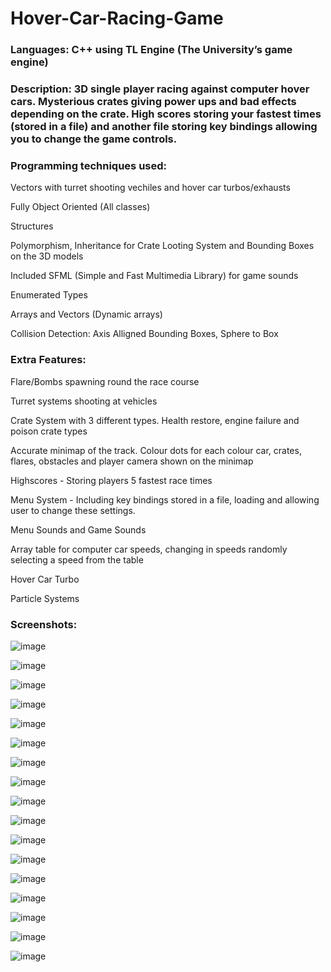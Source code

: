 # Hover-Car-Racing-Game
### **Languages:** C++ using TL Engine (The University’s game engine)

### **Description:** 3D single player racing against computer hover cars. Mysterious crates giving power ups and bad effects depending on the crate. High scores storing your fastest times (stored in a file) and another file storing key bindings allowing you to change the game controls.

### **Programming techniques used:**
Vectors with turret shooting vechiles and hover car turbos/exhausts

Fully Object Oriented (All classes)

Structures

Polymorphism, Inheritance for Crate Looting System and Bounding Boxes on the 3D models

Included SFML (Simple and Fast Multimedia Library) for game sounds

Enumerated Types

Arrays and Vectors (Dynamic arrays)

Collision Detection: Axis Alligned Bounding Boxes, Sphere to Box

### **Extra Features:**
Flare/Bombs spawning round the race course

Turret systems shooting at vehicles

Crate System with 3 different types. Health restore, engine failure and poison crate types

Accurate minimap of the track. Colour dots for each colour car, crates, flares, obstacles and player camera shown on the minimap

Highscores - Storing players 5 fastest race times

Menu System - Including key bindings stored in a file, loading and allowing user to change these settings. 

Menu Sounds and Game Sounds

Array table for computer car speeds, changing in speeds randomly selecting a speed from the table

Hover Car Turbo

Particle Systems

### **Screenshots:**

![image](https://user-images.githubusercontent.com/13036791/35817560-a81b1930-0a95-11e8-8f1f-31bf516125fc.png)

![image](https://user-images.githubusercontent.com/13036791/35817571-b2720f42-0a95-11e8-83f3-4408dff879aa.png)

![image](https://user-images.githubusercontent.com/13036791/35817591-c5ecb770-0a95-11e8-8856-ea56392a78b2.png)

![image](https://user-images.githubusercontent.com/13036791/35817606-cdc3df1e-0a95-11e8-8b7a-7595e0e89b82.png)

![image](https://user-images.githubusercontent.com/13036791/35817616-d73d21e0-0a95-11e8-9121-e6813bdabb3a.png)

![image](https://user-images.githubusercontent.com/13036791/35817628-e471f2f0-0a95-11e8-9f8b-9267c72c63cb.png)

![image](https://user-images.githubusercontent.com/13036791/35817637-eba3d91c-0a95-11e8-831f-028d3c1b1df9.png)

![image](https://user-images.githubusercontent.com/13036791/35817667-ff462a2e-0a95-11e8-8979-985ddbe6c81d.png)

![image](https://user-images.githubusercontent.com/13036791/35817679-06d6b98e-0a96-11e8-9496-8c3aeef3852b.png)

![image](https://user-images.githubusercontent.com/13036791/35817718-1fbfe236-0a96-11e8-871a-d4f447625cee.png)

![image](https://user-images.githubusercontent.com/13036791/35817739-26fc9350-0a96-11e8-88b9-5f59f30b362d.png)

![image](https://user-images.githubusercontent.com/13036791/35817837-58d0ee4e-0a96-11e8-8a15-342083608604.png)

![image](https://user-images.githubusercontent.com/13036791/35817850-65af2824-0a96-11e8-97bc-02cddc21b61f.png)

![image](https://user-images.githubusercontent.com/13036791/35817861-6c149f32-0a96-11e8-9a39-f7024073fd86.png)

![image](https://user-images.githubusercontent.com/13036791/35817889-85105e5e-0a96-11e8-8808-e1d88f3182cb.png)

![image](https://user-images.githubusercontent.com/13036791/35817951-aed0bb6c-0a96-11e8-9f34-7161a97b2689.png)

![image](https://user-images.githubusercontent.com/13036791/35818102-0eb0f574-0a97-11e8-8515-cfd76c8da1f1.png)
